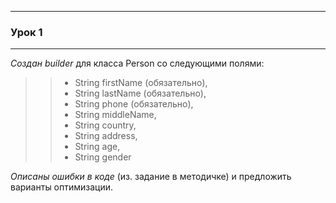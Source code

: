 ____
### Урок 1
____

*Создан builder* для класса Person со следующими полями: 
> > - String firstName (обязательно), 
> > - String lastName (обязательно), 
> > - String phone (обязательно),  
> > - String middleName, 
> > - String country, 
> > - String address, 
> > - String age, 
> > - String gender

*Описаны ошибки в коде* (из. задание в методичке) и предложить варианты оптимизации.
